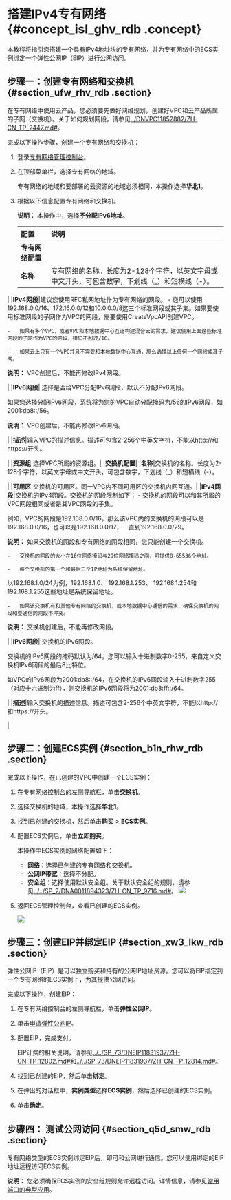 # 搭建IPv4专有网络 {#concept_isl_ghv_rdb .concept}

本教程将指引您搭建一个具有IPv4地址块的专有网络，并为专有网络中的ECS实例绑定一个弹性公网IP（EIP）进行公网访问。

## 步骤一：创建专有网络和交换机 {#section_ufw_rhv_rdb .section}

在专有网络中使用云产品，您必须要先做好网络规划，创建好VPC和云产品所属的子网（交换机）。关于如何规划网段，请参见[../DNVPC11852882/ZH-CN\_TP\_2447.md\#](../intl.zh-CN/最佳实践/网络规划.md#)。

完成以下操作步骤，创建一个专有网络和交换机：

1.  登录[专有网络管理控制台](https://vpcnext.console.aliyun.com)。
2.  在顶部菜单栏，选择专有网络的地域。

    专有网络的地域和要部署的云资源的地域必须相同，本操作选择**华北1**。

3.  根据以下信息配置专有网络和交换机。

    **说明：** 本操作中，选择**不分配IPv6地址**。

    |配置|说明|
    |:-|:-|
    |**专有网络配置**|
    |**名称**|专有网络的名称。长度为2-128个字符，以英文字母或中文开头，可包含数字，下划线（\_）和短横线（-）。

|
    |**IPv4网段**|建议您使用RFC私网地址作为专有网络的网段。    -   您可以使用192.168.0.0/16、172.16.0.0/12和10.0.0.0/8这三个标准网段或其子集。如果要使用标准网段的子网作为VPC的网段，需要使用CreateVpcAPI创建VPC。

    -   如果有多个VPC，或者VPC和本地数据中心互连构建混合云的需求，建议使用上面这些标准网段的子网作为VPC的网段，掩码不超过/16。

    -   如果云上只有一个VPC并且不需要和本地数据中心互通，那么选择以上任何一个网段或其子网。

**说明：** VPC创建后，不能再修改IPv4网段。

|
    |**IPv6网段**| 选择是否给VPC分配IPv6网段，默认不分配IPv6网段。

 如果您选择分配IPv6网段，系统将为您的VPC自动分配掩码为/56的IPv6网段，如2001:db8::/56。

 **说明：** VPC创建后，不能再修改IPv6网段。

 |
    |**描述**|输入VPC的描述信息。描述可包含2-256个中英文字符，不能以http://和https://开头。

|
    |**资源组**|选择VPC所属的资源组。|
    |**交换机配置**|
    |**名称**|交换机的名称。长度为2-128个字符，以英文字母或中文开头，可包含数字，下划线（\_）和短横线（-）。

|
    |**可用区**|交换机的可用区。同一VPC内不同可用区的交换机内网互通。|
    |**IPv4网段**|交换机的IPv4网段。交换机的网段限制如下：    -   交换机的网段可以和其所属的VPC网段相同或者是其VPC网段的子集。

例如，VPC的网段是192.168.0.0/16，那么该VPC内的交换机的网段可以是192.168.0.0/16，也可以是192.168.0.0/17，一直到192.168.0.0/29。

**说明：** 如果交换机的网段和专有网络的网段相同，您只能创建一个交换机。

    -   交换机的网段的大小在16位网络掩码与29位网络掩码之间，可提供8-65536个地址。

    -   每个交换机的第一个和最后三个IP地址为系统保留地址。

以192.168.1.0/24为例，192.168.1.0、 192.168.1.253、 192.168.1.254和192.168.1.255这些地址是系统保留地址。

    -   如果该交换机有和其他专有网络的交换机，或本地数据中心通信的需求，确保交换机的网段和要通信的网段不冲突。

**说明：** 交换机创建后，不能再修改网段。

|
    |**IPv6网段**| 交换机的IPv6网段。

 交换机的IPv6网段的掩码默认为/64，您可以输入十进制数字0-255，来自定义交换机IPv6网段的最后8比特位。

 如VPC的IPv6网段为2001:db8::/64，在交换机的IPv6网段输入十进制数字255（对应十六进制为ff），则交换机的IPv6网段将为2001:db8:ff::/64。

 |
    |**描述**|输入交换机的描述信息。描述可包含2-256个中英文字符，不能以http://和https://开头。

|


## 步骤二：创建ECS实例 {#section_b1n_rhw_rdb .section}

完成以下操作，在已创建的VPC中创建一个ECS实例：

1.  在专有网络控制台的左侧导航栏，单击**交换机**。
2.  选择交换机的地域，本操作选择**华北1**。
3.  找到已创建的交换机，然后单击**购买** \> **ECS实例**。
4.  配置ECS实例后，单击**立即购买**。

    本操作中ECS实例的网络配置如下：

    -   **网络**：选择已创建的专有网络和交换机。
    -   **公网IP带宽**：选择不分配。
    -   **安全组**：选择使用默认安全组。关于默认安全组的规则，请参见[../../SP\_2/DNA0011894323/ZH-CN\_TP\_9716.md\#](../../intl.zh-CN//安全组默认规则.md#)。
    ![](http://static-aliyun-doc.oss-cn-hangzhou.aliyuncs.com/assets/img/2434/155168104934441_zh-CN.png)

5.  返回ECS管理控制台，查看已创建的ECS实例。

    ![](http://static-aliyun-doc.oss-cn-hangzhou.aliyuncs.com/assets/img/2434/1551681049808_zh-CN.png)


## 步骤三：创建EIP并绑定EIP {#section_xw3_lkw_rdb .section}

弹性公网IP（EIP）是可以独立购买和持有的公网IP地址资源。您可以将EIP绑定到一个专有网络的ECS实例上，为其提供公网访问。

完成以下操作，创建EIP：

1.  在专有网络控制台的左侧导航栏，单击**弹性公网IP**。
2.  单击[申请弹性公网IP](https://common-buy.aliyun.com/eip/postpay?spm=5176.11182188.0.0.739b48826BZSdG&regionId=cn-huhehaote-nt12-a01#/buy)。
3.  配置EIP，完成支付。

    EIP计费的相关说明，请参见[../../SP\_73/DNEIP11831937/ZH-CN\_TP\_12802.md\#](../../intl.zh-CN/产品定价/预付费.md#)和[../../SP\_73/DNEIP11831937/ZH-CN\_TP\_12814.md\#](../../intl.zh-CN/产品定价/按量付费.md#)。

4.  找到已创建的EIP，然后单击**绑定**。
5.  在弹出的对话框中，**实例类型**选择**ECS实例**，然后选择已创建的ECS实例。
6.  单击**确定**。

## 步骤四： 测试公网访问 {#section_q5d_smw_rdb .section}

专有网络类型的ECS实例绑定EIP后，即可和公网进行通信。您可以使用绑定的EIP地址远程访问ECS实例。

**说明：** 您必须确保ECS实例的安全组规则允许远程访问。详情信息，请参见[常用端口的典型应用](../../intl.zh-CN/安全/安全组/常用端口的典型应用.md#)。

